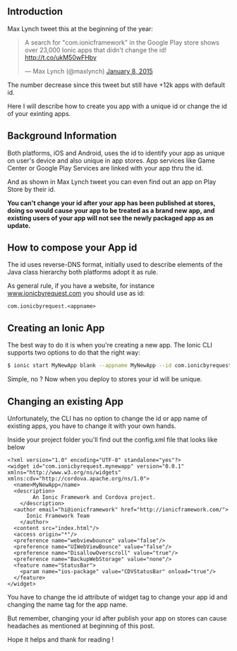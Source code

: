 ## Introduction

Max Lynch tweet this at the beginning of the year:

<blockquote class="twitter-tweet" lang="en"><p>A search for &quot;com.ionicframework&quot; in the Google Play store shows over 23,000 Ionic apps that didn&#39;t change the id! <a href="http://t.co/ukM50wFHbv">http://t.co/ukM50wFHbv</a></p>&mdash; Max Lynch (@maxlynch) <a href="https://twitter.com/maxlynch/status/553289730532851713">January 8, 2015</a></blockquote>
<script async src="//platform.twitter.com/widgets.js" charset="utf-8"></script>

The number decrease since this tweet but still have +12k apps with default id.

Here I will describe how to create you app with a unique id or change the id of your exinting apps.

## Background Information

Both platforms, iOS and Android, uses the id to identify your app as unique on user's device and also unique in app stores. App services like Game Center or Google Play Services are linked with your app thru the id.

And as shown in Max Lynch tweet you can even find out an app on Play Store by their id. 

**You can't change your id after your app has been published at stores, doing so would cause your app to be treated as a brand new app, and existing users of your app will not see the newly packaged app as an update.**

## How to compose your App id

The id uses reverse-DNS format, initially used to describe elements of the Java class hierarchy both platforms adopt it as rule.

As general rule, if you have a website, for instance www.ionicbyrequest.com you should use as id:

```
com.ionicbyrequest.<appname>
```

## Creating an Ionic App

The best way to do it is when you're creating a new app. The Ionic CLI supports two options to do that the right way:

```bash
$ ionic start MyNewApp blank --appname MyNewApp --id com.ionicbyrequest.mynewapp
```

Simple, no ? Now when you deploy to stores your id will be unique.

## Changing an existing App

Unfortunately, the CLI has no option to change the id or app name of existing apps, you have to change it with your own hands.

Inside your project folder you'll find out the config.xml file that looks like below

```markup,linenums=true
<?xml version="1.0" encoding="UTF-8" standalone="yes"?>
<widget id="com.ionicbyrequest.mynewapp" version="0.0.1" xmlns="http://www.w3.org/ns/widgets" xmlns:cdv="http://cordova.apache.org/ns/1.0">
  <name>MyNewApp</name>
  <description>
        An Ionic Framework and Cordova project.
    </description>
  <author email="hi@ionicframework" href="http://ionicframework.com/">
      Ionic Framework Team
    </author>
  <content src="index.html"/>
  <access origin="*"/>
  <preference name="webviewbounce" value="false"/>
  <preference name="UIWebViewBounce" value="false"/>
  <preference name="DisallowOverscroll" value="true"/>
  <preference name="BackupWebStorage" value="none"/>
  <feature name="StatusBar">
    <param name="ios-package" value="CDVStatusBar" onload="true"/>
  </feature>
</widget>
```

You have to change the id attribute of widget tag to change your app id and changing the name tag for the app name.

But remember, changing your id after publish your app on stores can cause headaches as mentioned at beginning of this post.

Hope it helps and thank for reading !


